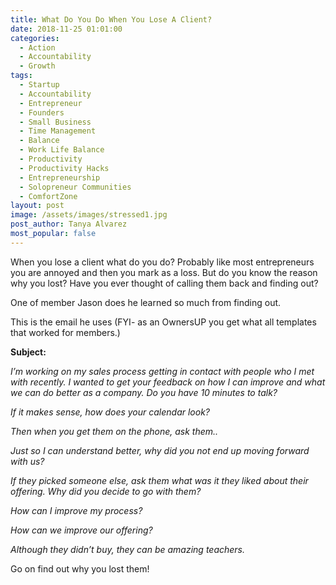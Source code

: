```yaml
---
title: What Do You Do When You Lose A Client?
date: 2018-11-25 01:01:00
categories:
  - Action
  - Accountability
  - Growth
tags:
  - Startup
  - Accountability
  - Entrepreneur
  - Founders
  - Small Business
  - Time Management
  - Balance
  - Work Life Balance
  - Productivity
  - Productivity Hacks
  - Entrepreneurship
  - Solopreneur Communities
  - ComfortZone
layout: post
image: /assets/images/stressed1.jpg
post_author: Tanya Alvarez
most_popular: false
---
```


When you lose a client what do you do? Probably like most entrepreneurs you are annoyed and then you mark as a loss. But do you know the reason why you lost? Have you ever thought of calling them back and finding out?

One of member Jason does he learned so much from finding out.

This is the email he uses (FYI- as an OwnersUP you get what all templates that worked for members.)

**Subject:**

*I’m working on my sales process getting in contact with people who I met with recently. I wanted to get your feedback on how I can improve and what we can do better as a company. Do you have 10 minutes to talk?*

*If it makes sense, how does your calendar look?*

*Then when you get them on the phone, ask them..*

*Just so I can understand better, why did you not end up moving forward with us?*

*If they picked someone else, ask them what was it they liked about their offering. Why did you decide to go with them?*

*How can I improve my process?*

*How can we improve our offering?*

*Although they didn’t buy, they can be amazing teachers.*

Go on find out why you lost them!